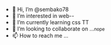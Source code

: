 - 👋 Hi, I’m @sembako78
- 👀 I’m interested in web--
- 🌱 I’m currently learning css TT
- 💞️ I’m looking to collaborate on ...<small>nope</small>
- 📫 How to reach me ...

<!---
sembako78/sembako78 is a ✨ special ✨ repository because its `README.md` (this file) appears on your GitHub profile.
You can click the Preview link to take a look at your changes.
--->
